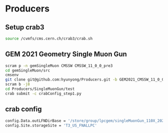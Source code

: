 # Producers

## Setup crab3
```bash
source /cvmfs/cms.cern.ch/crab3/crab.sh 
```
## GEM 2021 Geometry Single Muon Gun
```bash
scram p -n gemSingleMuon CMSSW CMSSW_11_0_0_pre3
cd gemSingleMuon/src
cmsenv
git clone git@github.com:hyunyong/Producers.git -b GEM2021_CMSSW_11_0_0_pre3
scram b -j8
cd Producers/SingleMuonGun/test
crab submit -c crabConfig_step1.py
```
## crab config
```bash
config.Data.outLFNDirBase = '/store/group/lpcgem/singleMuonGun_110X_2021_design_step1'
config.Site.storageSite = 'T3_US_FNALLPC'
```
